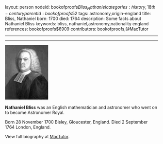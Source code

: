 layout: person
nodeid: bookofproofs$Bliss_Nathaniel
categories: history,18th-century
parentid: bookofproofs$52
tags: astronomy,origin-england
title: Bliss, Nathaniel
born: 1700
died: 1764
description: Some facts about Nathaniel Bliss
keywords: bliss, nathaniel,astronomy,nationality england
references: bookofproofs$6909
contributors: bookofproofs,@MacTutor

---


---

![Bliss_Nathaniel.jpg](https://github.com/bookofproofs/bookofproofs.github.io/blob/main/_sources/_assets/images/portraits/Bliss_Nathaniel.jpg?raw=true)

**Nathaniel Bliss** was an English mathematician and astronomer who went on to become Astronomer Royal.

Born 28 November 1700 Bisley, Gloucester, England. Died 2 September 1764 London, England.


View full biography at [MacTutor](https://mathshistory.st-andrews.ac.uk/Biographies/Bliss_Nathaniel/).